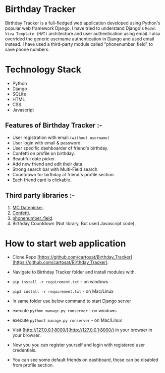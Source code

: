 # Birthday Tracker 
Birthday Tracker is a full-fledged web application developed using Python's popular web framework Django. I have tried to understand Django's `Model View Template (MVT)` architecture and user authentication using email. I also overrided the generic username authentication in Django and used email instead. I have used a third-party module called "phonenumber_field" to save phone numbers.


# Technology Stack
- Python
- Django
- SQLite
- HTML
- CSS 
- Javascript

## Features of Birthday Tracker :-
- User registration with email.`(without username)`
- User login with email & password.
- User specific dashboarder of friend's birthday.
- Confetti on profile on birthday.
- Beautiful date picker.
- Add new friend and edit their data.
- Strong search bar with Multi-Field search.
- Countdown for birthday at friend's profile section.
- Each friend card is clickable.

## Third party libraries :-
1. [MC Datepicker](https://mcdatepicker.netlify.app/).
2. [Confetti](https://www.cssscript.com/confetti-falling-animation/).
3. [phonenumber_field](https://github.com/stefanfoulis/django-phonenumber-field).
4. Birthday Countdown (Not library, But used Javascript code).

# How to start web application
- Clone Repo [https://github.com/cartosat/Birthday_Tracker](https://github.com/cartosat/Birthday_Tracker).
- Navigate to Birthday Tracker folder and install modules with.
 - `pip install -r requirement.txt` - on windows
 - `pip3 install -r requirement.txt` - on Mac/Linux
 
- In same folder use below command to start Django server
 - execute `python manage.py runserver` - on windows
 - execute `python3 manage.py runserver` - on Mac/Linux
 
- Visit [http://127.0.0.1:8000/](http://127.0.0.1:8000/) in your browser in your browser.

- Now you you can register yourself and login with registered user credentials.
- You can see some default friends on dashboard, those can be disabled from profile section.


